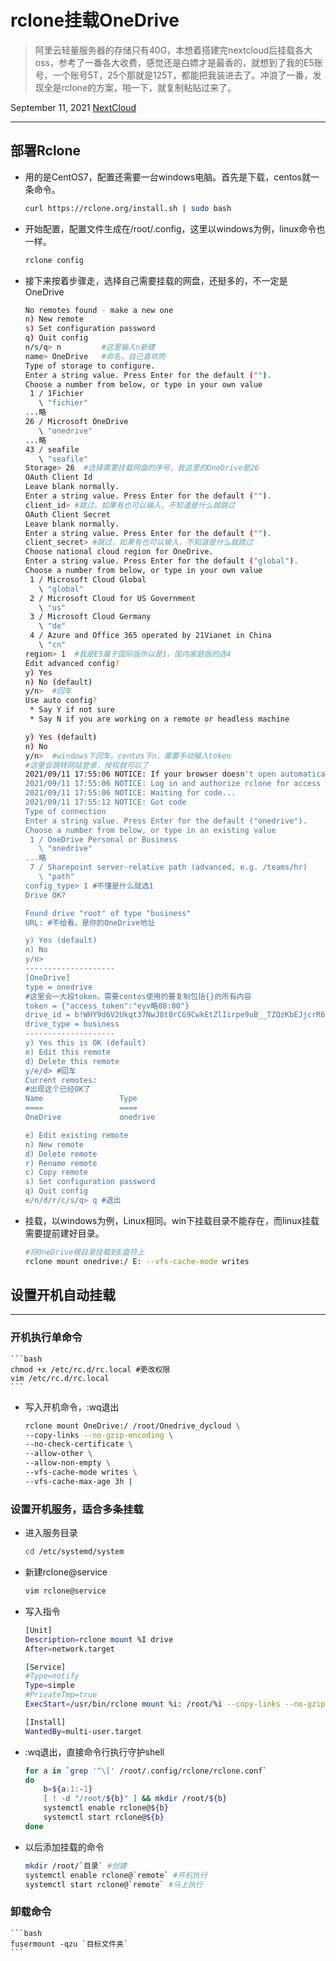 # rclone挂载OneDrive

> 阿里云轻量服务器的存储只有40G，本想着搭建完nextcloud后挂载各大oss，参考了一番各大收费，感觉还是白嫖才是最香的，就想到了我的E5账号，一个账号5T，25个那就是125T，都能把我装进去了。冲浪了一番，发现全是rclone的方案，啪一下，就复制粘贴过来了。

September 11, 2021 [NextCloud](/Docker/Nextcloud.md) 

---

## 部署Rclone

- 用的是CentOS7，配置还需要一台windows电脑。首先是下载，centos就一条命令。

    ```bash
    curl https://rclone.org/install.sh | sudo bash
    ```

- 开始配置，配置文件生成在/root/.config，这里以windows为例，linux命令也一样。

    ```bash
    rclone config
    ```

- 接下来按着步骤走，选择自己需要挂载的网盘，还挺多的，不一定是OneDrive

    ```bash
    No remotes found - make a new one
    n) New remote                 
    s) Set configuration password 
    q) Quit config
    n/s/q> n         #这里输入n新建
    name> OneDrive   #命名，自己喜欢的
    Type of storage to configure.
    Enter a string value. Press Enter for the default ("").
    Choose a number from below, or type in your own value
     1 / 1Fichier
       \ "fichier"
    ...略
    26 / Microsoft OneDrive
       \ "onedrive"
    ...略
    43 / seafile
       \ "seafile"
    Storage> 26  #选择需要挂载网盘的序号，我这里的OneDrive是26
    OAuth Client Id
    Leave blank normally.
    Enter a string value. Press Enter for the default ("").
    client_id> #跳过，如果有也可以输入，不知道是什么就跳过
    OAuth Client Secret
    Leave blank normally.
    Enter a string value. Press Enter for the default ("").
    client_secret> #跳过，如果有也可以输入，不知道是什么就跳过
    Choose national cloud region for OneDrive.
    Enter a string value. Press Enter for the default ("global").
    Choose a number from below, or type in your own value
     1 / Microsoft Cloud Global
       \ "global"
     2 / Microsoft Cloud for US Government
       \ "us"
     3 / Microsoft Cloud Germany
       \ "de"
     4 / Azure and Office 365 operated by 21Vianet in China
       \ "cn"
    region> 1  #我是E5属于国际版所以是1，国内家庭版的选4
    Edit advanced config?
    y) Yes
    n) No (default)
    y/n>  #回车
    Use auto config?
     * Say Y if not sure
     * Say N if you are working on a remote or headless machine

    y) Yes (default)
    n) No
    y/n>  #windows下回车。centos下n，需要手动输入token
    #这里会跳转网站登录，授权就可以了
    2021/09/11 17:55:06 NOTICE: If your browser doesn't open automatically go to the following link: http://127.0.0.1:53682/auth?state=CwmsKEOEvB4K__ye21ORcw
    2021/09/11 17:55:06 NOTICE: Log in and authorize rclone for access
    2021/09/11 17:55:06 NOTICE: Waiting for code...
    2021/09/11 17:55:12 NOTICE: Got code
    Type of connection
    Enter a string value. Press Enter for the default ("onedrive").
    Choose a number from below, or type in an existing value
     1 / OneDrive Personal or Business
       \ "onedrive"
    ...略
     7 / Sharepoint server-relative path (advanced, e.g. /teams/hr)
       \ "path"
    config_type> 1 #不懂是什么就选1
    Drive OK?

    Found drive "root" of type "business"
    URL: #不给看，是你的OneDrive地址

    y) Yes (default)
    n) No
    y/n>
    --------------------
    [OneDrive]
    type = onedrive
    #这里会一大段token，需要centos使用的要复制包括{}的所有内容
    token = {"access_token":"eyv略08:00"}
    drive_id = b!WHY9d6V2Ukqt37NwJ8t8rCG9CwkEtZlIirpe9uB__TZQzKbEJjcrR6wOYrTQexQn
    drive_type = business
    --------------------
    y) Yes this is OK (default)
    e) Edit this remote
    d) Delete this remote
    y/e/d> #回车
    Current remotes:
    #出现这个已经OK了
    Name                 Type
    ====                 ====
    OneDrive             onedrive

    e) Edit existing remote
    n) New remote
    d) Delete remote
    r) Rename remote
    c) Copy remote
    s) Set configuration password
    q) Quit config
    e/n/d/r/c/s/q> q #退出
    ```

- 挂载，以windows为例，Linux相同。win下挂载目录不能存在，而linux挂载需要提前建好目录。

    ```bash
    #将OneDrive根目录挂载到E盘符上
    rclone mount onedrive:/ E: --vfs-cache-mode writes
    ```

## 设置开机自动挂载

---

### 开机执行单命令

    ```bash
    chmod +x /etc/rc.d/rc.local #更改权限
    vim /etc/rc.d/rc.local
    ```

- 写入开机命令，:wq退出

    ```bash
    rclone mount OneDrive:/ /root/Onedrive_dycloud \
    --copy-links --no-gzip-encoding \
    --no-check-certificate \
    --allow-other \
    --allow-non-empty \
    --vfs-cache-mode writes \
    --vfs-cache-max-age 3h |
    ```

### 设置开机服务，适合多条挂载

- 进入服务目录

    ```bash
    cd /etc/systemd/system
    ```

- 新建rclone@service

    ```bash
    vim rclone@service
    ```

- 写入指令

    ```bash
    [Unit]
    Description=rclone mount %I drive
    After=network.target

    [Service]
    #Type=notify
    Type=simple
    #PrivateTmp=true
    ExecStart=/usr/bin/rclone mount %i: /root/%i --copy-links --no-gzip-encoding --no-check-certificate --allow-other --allow-non-empty --vfs-cache-mode writes --config /root/.config/rclone/rclone.conf

    [Install]
    WantedBy=multi-user.target
    ```

- :wq退出，直接命令行执行守护shell

    ```bash
    for a in `grep '^\[' /root/.config/rclone/rclone.conf`
    do
        b=${a:1:-1}
        [ ! -d "/root/${b}" ] && mkdir /root/${b}
        systemctl enable rclone@${b}
        systemctl start rclone@${b}
    done
    ```

- 以后添加挂载的命令

    ```bash
    mkdir /root/`目录` #创建
    systemctl enable rclone@`remote` #开机执行
    systemctl start rclone@`remote` #马上执行
    ```

### 卸载命令
    ```bash
    fusermount -qzu `目标文件夹`
    ```